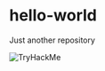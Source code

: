 <!DOCTYPE html>
<html>
<head>
</head>
<body>

<script src="https://tryhackme.com/badge/691732"></script>
  
<h1>hello-world</h1>
<p>Just another repository</p>
  
  
  
<img src="https://tryhackme-badges.s3.amazonaws.com/HenriVlasic.png" alt="TryHackMe">
  
</body>
</html> 

